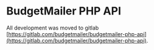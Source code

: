 # BudgetMailer PHP API

All development was moved to gitlab [https://gitlab.com/budgetmailer/budgetmailer-php-api](https://gitlab.com/budgetmailer/budgetmailer-php-api).
